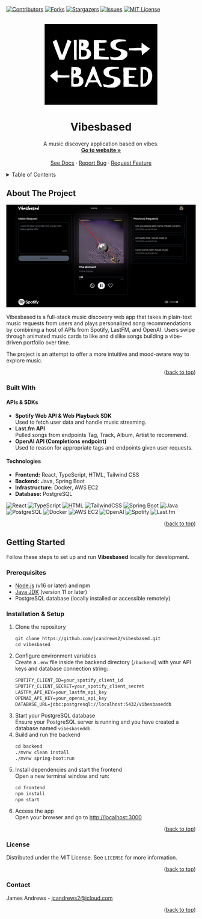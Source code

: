 <a id="readme-top"></a>

<!-- PROJECT SHIELDS -->
[![Contributors][contributors-shield]][contributors-url]
[![Forks][forks-shield]][forks-url]
[![Stargazers][stars-shield]][stars-url]
[![Issues][issues-shield]][issues-url]
[![MIT License][license-shield]][license-url]

<!-- PROJECT LOGO -->
<br />
<div align="center">
  <a href="https://github.com/othneildrew/Best-README-Template">
    <img src="frontend/src/images/vibesbased-logo.jpg" alt="Vibesbased Logo" width="300" height="auto">
  </a>

  <h1 align="center">Vibesbased</h1>

  <p align="center">
    A music discovery application based on vibes. 
    <br />
    <a href="https://vibesbased.site"><strong>Go to website »</strong></a>
    <br />
    <br />
    <a href="https://github.com/jcandrews2/vibesbased">See Docs</a>
    &middot;
    <a href="https://github.com/jcandrews2/vibesbased/issues/new?labels=bug&template=bug-report---.md">Report Bug</a>
    &middot;
    <a href="https://github.com/jcandrews2/vibesbased/issues/new?labels=enhancement&template=feature-request---.md">Request Feature</a>
  </p>
</div>



<!-- TABLE OF CONTENTS -->
<details>
  <summary>Table of Contents</summary>
  <ol>
    <li>
      <a href="#about-the-project">About The Project</a>
      <ul>
        <li><a href="#built-with">Built With</a></li>
      </ul>
    </li>
    <li>
      <a href="#getting-started">Getting Started</a>
      <ul>
        <li><a href="#prerequisites">Prerequisites</a></li>
        <li><a href="#installation">Installation</a></li>
      </ul>
    </li>
    <li><a href="#usage">Usage</a></li>
    <li><a href="#license">License</a></li>
    <li><a href="#contact">Contact</a></li>
  </ol>
</details>



<!-- ABOUT THE PROJECT -->
<h2>About The Project</h2>

[![Product Name Screen Shot][product-screenshot]](https://example.com)

Vibesbased is a full-stack music discovery web app that takes in plain-text music requests from users and plays personalized song recommendations by combining a host of APIs from Spotify, LastFM, and OpenAI. Users swipe through animated music cards to like and dislike songs building a vibe-driven portfolio over time.

The project is an attempt to offer a more intuitive and mood-aware way to explore music.

<p align="right">(<a href="#readme-top">back to top</a>)</p>

<h3>Built With</h3>

<h4>APIs & SDKs</h4>
<ul>
  <li>
    <strong>Spotify Web API & Web Playback SDK</strong><br />
    Used to fetch user data and handle music streaming.
  </li>
  <li>
    <strong>Last.fm API</strong><br />
    Pulled songs from endpoints Tag, Track, Album, Artist to recommend.
  </li>
  <li>
    <strong>OpenAI API (Completions endpoint)</strong><br />
    Used to reason for appropriate tags and endpoints given user requests.
  </li>
</ul>

<h4>Technologies</h4>
<ul>
  <li><strong>Frontend:</strong> React, TypeScript, HTML, Tailwind CSS</li>
  <li><strong>Backend:</strong> Java, Spring Boot</li>
  <li><strong>Infrastructure:</strong> Docker, AWS EC2</li>
  <li><strong>Database:</strong> PostgreSQL</li>
</ul>

![React](https://img.shields.io/badge/Frontend-React-blue?style=for-the-badge&logo=react)
![TypeScript](https://img.shields.io/badge/Language-TypeScript-3178C6?style=for-the-badge&logo=typescript&logoColor=white)
![HTML](https://img.shields.io/badge/Markup-HTML5-E34F26?style=for-the-badge&logo=html5&logoColor=white)
![TailwindCSS](https://img.shields.io/badge/Styling-TailwindCSS-06B6D4?style=for-the-badge&logo=tailwindcss)
![Spring Boot](https://img.shields.io/badge/Backend-SpringBoot-6DB33F?style=for-the-badge&logo=springboot&logoColor=white)
![Java](https://img.shields.io/badge/Language-Java-ED8B00?style=for-the-badge&logo=java&logoColor=white)
![PostgreSQL](https://img.shields.io/badge/Database-PostgreSQL-316192?style=for-the-badge&logo=postgresql&logoColor=white)
![Docker](https://img.shields.io/badge/DevOps-Docker-2496ED?style=for-the-badge&logo=docker&logoColor=white)
![AWS EC2](https://img.shields.io/badge/Hosting-AWS%20EC2-FF9900?style=for-the-badge&logo=amazonaws&logoColor=white)
![OpenAI](https://img.shields.io/badge/API-OpenAI-black?style=for-the-badge&logo=openai)
![Spotify](https://img.shields.io/badge/API-Spotify-1DB954?style=for-the-badge&logo=spotify)
![Last.fm](https://img.shields.io/badge/API-Last.fm-D51007?style=for-the-badge&logo=last.fm&logoColor=white)

<p align="right">(<a href="#readme-top">back to top</a>)</p>

<!-- GETTING STARTED -->
<h2>Getting Started</h2>

<p>Follow these steps to set up and run <strong>Vibesbased</strong> locally for development.</p>

<h3>Prerequisites</h3>
<ul>
  <li><a href="https://nodejs.org/" target="_blank" rel="noopener noreferrer">Node.js</a> (v16 or later) and npm</li>
  <li><a href="https://adoptium.net/" target="_blank" rel="noopener noreferrer">Java JDK</a> (version 11 or later)</li>
  <li>PostgreSQL database (locally installed or accessible remotely)</li>
</ul>

<h3>Installation & Setup</h3>
<ol>
  <li>
    Clone the repository<br />
    <pre><code>git clone https://github.com/jcandrews2/vibesbased.git
cd vibesbased</code></pre>
  </li>
  <li>
    Configure environment variables<br />
    Create a <code>.env</code> file inside the backend directory (<code>/backend</code>) with your API keys and database connection string:<br />
    <pre><code>SPOTIFY_CLIENT_ID=your_spotify_client_id
SPOTIFY_CLIENT_SECRET=your_spotify_client_secret
LASTFM_API_KEY=your_lastfm_api_key
OPENAI_API_KEY=your_openai_api_key
DATABASE_URL=jdbc:postgresql://localhost:5432/vibesbaseddb</code></pre>
  </li>
  <li>
    Start your PostgreSQL database<br />
    Ensure your PostgreSQL server is running and you have created a database named <code>vibesbaseddb</code>.
  </li>
  <li>
    Build and run the backend<br />
    <pre><code>cd backend
./mvnw clean install
./mvnw spring-boot:run</code></pre>
  </li>
  <li>
    Install dependencies and start the frontend<br />
    Open a new terminal window and run:<br />
    <pre><code>cd frontend
npm install
npm start</code></pre>
  </li>
  <li>
    Access the app<br />
    Open your browser and go to <a href="http://localhost:3000" target="_blank" rel="noopener noreferrer">http://localhost:3000</a>
  </li>
</ol>

<p align="right">(<a href="#readme-top">back to top</a>)</p>

<!-- LICENSE -->
<h3>License</h3>

<p>Distributed under the MIT License. See <code>LICENSE</code> for more information.</p>

<p align="right">(<a href="#readme-top">back to top</a>)</p>

<!-- CONTACT -->
<h3>Contact</h3>

<p>James Andrews - <a href="mailto:jcandrews2@icloud.com">jcandrews2@icloud.com</a></p>

<p align="right">(<a href="#readme-top">back to top</a>)</p>


<!-- MARKDOWN LINKS & IMAGES -->
[contributors-shield]: https://img.shields.io/github/contributors/jcandrews2/vibesbased.svg?style=for-the-badge
[contributors-url]: https://github.com/jcandrews2/vibesbased/graphs/contributors

[forks-shield]: https://img.shields.io/github/forks/jcandrews2/vibesbased.svg?style=for-the-badge
[forks-url]: https://github.com/jcandrews2/vibesbased/network/members

[stars-shield]: https://img.shields.io/github/stars/jcandrews2/vibesbased.svg?style=for-the-badge
[stars-url]: https://github.com/jcandrews2/vibesbased/stargazers

[issues-shield]: https://img.shields.io/github/issues/jcandrews2/vibesbased.svg?style=for-the-badge
[issues-url]: https://github.com/jcandrews2/vibesbased/issues

[license-shield]: https://img.shields.io/github/license/jcandrews2/vibesbased.svg?style=for-the-badge
[license-url]: https://github.com/jcandrews2/vibesbased/blob/main/LICENSE

[product-screenshot]: images/vibesbased-front-page.jpg
